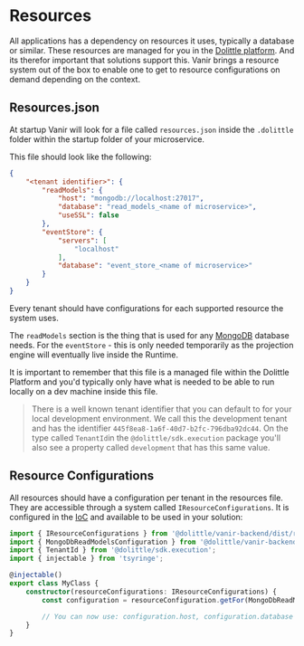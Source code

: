 # Resources

All applications has a dependency on resources it uses, typically a database or similar.
These resources are managed for you in the [Dolittle platform](https://dolittle.io/docs/platform/requirements/#1-your-application-must-use-the-resource-system).
And its therefor important that solutions support this. Vanir brings a resource system
out of the box to enable one to get to resource configurations on demand depending on
the context.

## Resources.json

At startup Vanir will look for a file called `resources.json` inside the `.dolittle` folder
within the startup folder of your microservice.

This file should look like the following:

```json
{
    "<tenant identifier>": {
        "readModels": {
            "host": "mongodb://localhost:27017",
            "database": "read_models_<name of microservice>",
            "useSSL": false
        },
        "eventStore": {
            "servers": [
                "localhost"
            ],
            "database": "event_store_<name of microservice>"
        }
    }
}
```

Every tenant should have configurations for each supported resource the system uses.

The `readModels` section is the thing that is used for any [MongoDB](./mongodb.md) database needs.
For the `eventStore` - this is only needed temporarily as the projection engine will eventually live
inside the Runtime.

It is important to remember that this file is a managed file within the Dolittle Platform and you'd
typically only have what is needed to be able to run locally on a dev machine inside this file.

> There is a well known tenant identifier that you can default to for your local development environment.
> We call this the development tenant and has the identifier `445f8ea8-1a6f-40d7-b2fc-796dba92dc44`.
> On the type called `TenantId`in the `@dolittle/sdk.execution` package you'll also see a property called
> `development` that has this same value.

## Resource Configurations

All resources should have a configuration per tenant in the resources file. They are accessible through
a system called `IResourceConfigurations`. It is configured in the [IoC](./ioc.md) and available to be used
in your solution:

```typescript
import { IResourceConfigurations } from '@dolittle/vanir-backend/dist/resources';
import { MongoDbReadModelsConfiguration } from '@dolittle/vanir-backend/dist/mongodb';
import { TenantId } from '@dolittle/sdk.execution';
import { injectable } from 'tsyringe';

@injectable()
export class MyClass {
    constructor(resourceConfigurations: IResourceConfigurations) {
        const configuration = resourceConfiguration.getFor(MongoDbReadModelsConfiguration, TenantId.development);

        // You can now use: configuration.host, configuration.database
    }
}
```
